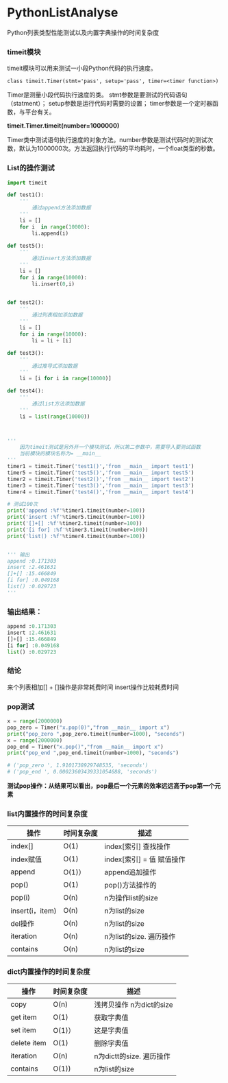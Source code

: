 # PythonListAnalyse
Python列表类型性能测试以及内置字典操作的时间复杂度


### timeit模块


timeit模块可以用来测试一小段Python代码的执行速度。

`class timeit.Timer(stmt='pass', setup='pass', timer=<timer function>)`

Timer是测量小段代码执行速度的类。
stmt参数是要测试的代码语句（statment）；
setup参数是运行代码时需要的设置；
timer参数是一个定时器函数，与平台有关。

**timeit.Timer.timeit(number=1000000)**

Timer类中测试语句执行速度的对象方法。number参数是测试代码时的测试次数，默认为1000000次。方法返回执行代码的平均耗时，一个float类型的秒数。

### List的操作测试
```python
import timeit

def test1():
	'''
		通过append方法添加数据
	'''
    li = []
    for i  in range(10000):
        li.append(i)

def test5():
	'''
		通过insert方法添加数据
	'''
    li = []
    for i in range(10000):
        li.insert(0,i)


def test2():
	'''
		通过列表相加添加数据
	'''
    li = []
    for i in range(10000):
        li = li + [i]

def test3():
	'''
		通过推导式添加数据
	'''
    li = [i for i in range(10000)]

def test4():
	'''
		通过list方法添加数据
	'''
    li = list(range(10000))



'''
    因为timeit测试是另外开一个模块测试，所以第二参数中，需要导入要测试函数
    当前模块的模块名称为= __main__
'''
timer1 = timeit.Timer('test1()','from __main__ import test1')
timer5 = timeit.Timer('test5()','from __main__ import test5')
timer2 = timeit.Timer('test2()','from __main__ import test2')
timer3 = timeit.Timer('test3()','from __main__ import test3')
timer4 = timeit.Timer('test4()','from __main__ import test4')

# 测试100次
print('append :%f'%timer1.timeit(number=100))
print('insert :%f'%timer5.timeit(number=100))
print('[]+[] :%f'%timer2.timeit(number=100))
print('[i for] :%f'%timer3.timeit(number=100))
print('list() :%f'%timer4.timeit(number=100))


''' 输出
append :0.171303
insert :2.461631
[]+[] :15.466849
[i for] :0.049168
list() :0.029723
'''
```

### 输出结果：
```python
append :0.171303
insert :2.461631
[]+[] :15.466849
[i for] :0.049168
list() :0.029723
```
### 结论
来个列表相加[] + []操作是非常耗费时间
insert操作比较耗费时间

### pop测试
```python
x = range(2000000)
pop_zero = Timer("x.pop(0)","from __main__ import x")
print("pop_zero ",pop_zero.timeit(number=1000), "seconds")
x = range(2000000)
pop_end = Timer("x.pop()","from __main__ import x")
print("pop_end ",pop_end.timeit(number=1000), "seconds")

# ('pop_zero ', 1.9101738929748535, 'seconds')
# ('pop_end ', 0.00023603439331054688, 'seconds')
```

**测试pop操作：从结果可以看出，pop最后一个元素的效率远远高于pop第一个元素**

### list内置操作的时间复杂度

| 操作 | 时间复杂度 | 描述 |
| --- | --- | --- |
| index[] | O(1) | index[索引] 查找操作 |
| index赋值 | O(1) |index[索引] = 值   赋值操作  |
| append | O(1)） | append追加操作 |
| pop() | O(1) | pop()方法操作的 |
| pop(i) | O(n) | n为操作list的size |
| insert(i，item) | O(n) | n为list的size |
| del操作 | O(n) | n为list的size |
| iteration | O(n) | n为list的size. 遍历操作 |
|  contains| O(n)  | n为list的size |

### dict内置操作的时间复杂度

| 操作 | 时间复杂度 | 描述 |
| --- | --- | --- |
| copy | O(n) |浅拷贝操作  n为dict的size |
| get item | O(1) | 获取字典值  |
| set item | O(1)） | 这是字典值 |
| delete item | O(1) | 删除字典值 |
| iteration | O(n) | n为dictt的size. 遍历操作 |
|  contains| O(1))  | n为list的size |
